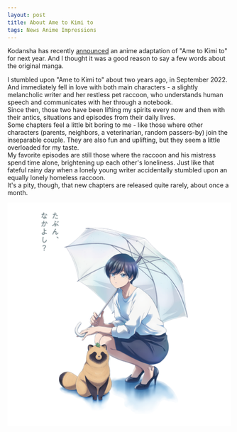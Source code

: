```yaml
---
layout: post
title: About Ame to Kimi to
tags: News Anime Impressions
---
```


Kodansha has recently [announced](https://www.animenewsnetwork.com/news/2024-08-20/with-you-and-the-rain-comedy-manga-gets-2025-tv-anime/.214573) an anime adaptation of "Ame to Kimi to" for next year. And I thought it was a good reason to say a few words about the original manga.

I stumbled upon "Ame to Kimi to" about two years ago, in September 2022. And immediately fell in love with both main characters - a slightly melancholic writer and her restless pet raccoon, who understands human speech and communicates with her through a notebook.<br>
Since then, those two have been lifting my spirits every now and then with their antics, situations and episodes from their daily lives.<br>
Some chapters feel a little bit boring to me - like those where other characters (parents, neighbors, a veterinarian, random passers-by) join the inseparable couple. They are also fun and uplifting, but they seem a little overloaded for my taste. <br>
My favorite episodes are still those where the raccoon and his mistress spend time alone, brightening up each other's loneliness. Just like that fateful rainy day when a lonely young writer accidentally stumbled upon an equally lonely homeless raccoon.<br>
It's a pity, though, that new chapters are released quite rarely, about once a month.

![](/assets/images/ame-to-kimi-to-anime-promo.png)
